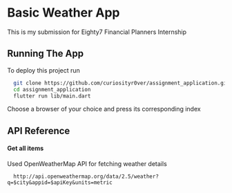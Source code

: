 
# Basic Weather App

This is my submission for Eighty7 Financial Planners Internship


## Running The App

To deploy this project run

```bash
  git clone https://github.com/curiosityr0ver/assignment_application.git
  cd assignment_application
  flutter run lib/main.dart
```
Choose a browser of your choice and press its corresponding index

## API Reference

#### Get all items

Used OpenWeatherMap API for fetching weather details
```http
  http://api.openweathermap.org/data/2.5/weather?q=$city&appid=$apiKey&units=metric
```
